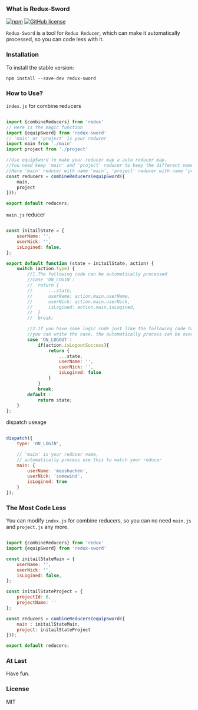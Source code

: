 ### What is Redux-Sword
[![npm](https://img.shields.io/npm/v/redux-sword.svg?maxAge=2592000)](https://www.npmjs.com/package/redux-sword)
[![GitHub license](https://img.shields.io/badge/license-MIT-blue.svg)](https://raw.githubusercontent.com/somewind/redux-sword/master/LICENSE)

`Redux-Sword` is a tool for `Redux Reducer`, which can make it automatically processed, so you can code less with it.

### Installation

To install the stable version:

```
npm install --save-dev redux-sword
```

### How to Use?

`index.js` for combine reducers

```js

import {combineReducers} from 'redux'
// Here is the magic function
import {equipSword} from 'redux-sword'
// 'main' or 'project' is your reducer
import main from './main'
import project from './project'

//Use equipSword to make your reducer map a auto reducer map.
//You need keep 'main' and 'project' reducer to keep the different names.
//Here 'main' reducer with name 'main', 'project' reducer with name 'project', so, it's ok.
const reducers = combineReducers(equipSword({
    main,
    project
}));

export default reducers;

```

`main.js` reducer

```js

const initailState = {
    userName: '',
    userNick: '',
    isLogined: false,
};

export default function (state = initailState, action) {
    switch (action.type) {
    	//1.The following code can be automatically processed
    	//case 'ON_LOGIN':
    	//	return {
    	//		...state,
    	//		userName: action.main.userName,
    	//		userNick: action.main.userNick,
    	//		isLogined: action.main.isLogined,
    	//	}
    	//	break;

    	//2.If you have some logic code just like the following code has 'if(action.isLogoutSuccess)', 
    	//you can write the case, the automatically process can be override.
    	case 'ON_LOGOUT':
    		if(action.isLogoutSuccess){
	    		return {
	    			...state,
	    			userName: '',
	    			userNick: '',
	    			isLogined: false
	    		}
    		}
    		break;
        default :
            return state;
    }
};

```

dispatch useage

```js

dispatch({
	type: 'ON_LOGIN', 

	// 'main' is your reducer name, 
	// automatically process use this to match your reducer
	main: { 
		userName: 'maoshuchen',
		userNick: 'somewind',
		isLogined: true
	}
});

```

### The Most Code Less

You can modify `index.js` for combine reducers, so you can no need `main.js` and `project.js` any more.

```js

import {combineReducers} from 'redux'
import {equipSword} from 'redux-sword'

const initailStateMain = {
    userName: '',
    userNick: '',
    isLogined: false,
};

const initailStateProject = {
    projectId: 0,
    projectName: ''
};

const reducers = combineReducers(equipSword({
    main : initailStateMain,
    project: initailStateProject
}));

export default reducers;

```

### At Last

Have fun.

### License

MIT
